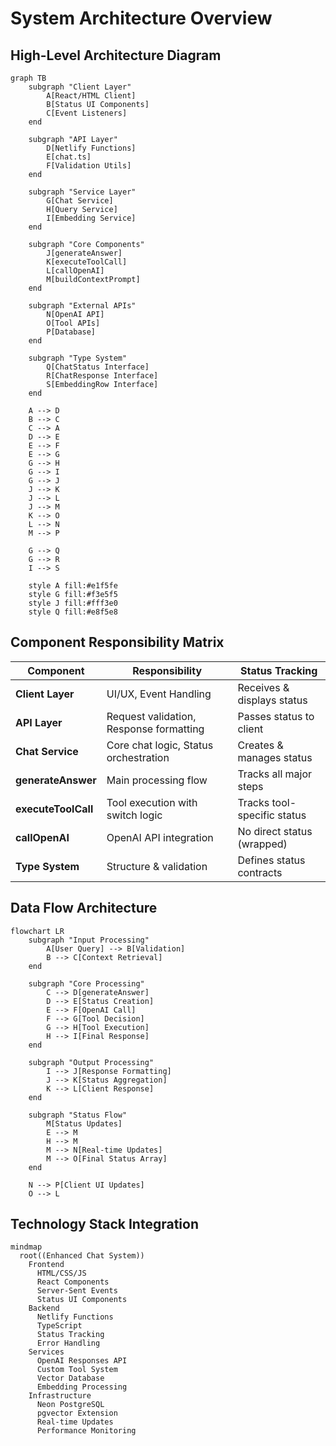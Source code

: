 # System Architecture Overview

## High-Level Architecture Diagram

```mermaid
graph TB
    subgraph "Client Layer"
        A[React/HTML Client]
        B[Status UI Components]
        C[Event Listeners]
    end

    subgraph "API Layer"
        D[Netlify Functions]
        E[chat.ts]
        F[Validation Utils]
    end

    subgraph "Service Layer"
        G[Chat Service]
        H[Query Service]
        I[Embedding Service]
    end

    subgraph "Core Components"
        J[generateAnswer]
        K[executeToolCall]
        L[callOpenAI]
        M[buildContextPrompt]
    end

    subgraph "External APIs"
        N[OpenAI API]
        O[Tool APIs]
        P[Database]
    end

    subgraph "Type System"
        Q[ChatStatus Interface]
        R[ChatResponse Interface]
        S[EmbeddingRow Interface]
    end

    A --> D
    B --> C
    C --> A
    D --> E
    E --> F
    E --> G
    G --> H
    G --> I
    G --> J
    J --> K
    J --> L
    J --> M
    K --> O
    L --> N
    M --> P

    G --> Q
    G --> R
    I --> S

    style A fill:#e1f5fe
    style G fill:#f3e5f5
    style J fill:#fff3e0
    style Q fill:#e8f5e8
```

## Component Responsibility Matrix

| Component           | Responsibility                          | Status Tracking             |
| ------------------- | --------------------------------------- | --------------------------- |
| **Client Layer**    | UI/UX, Event Handling                   | Receives & displays status  |
| **API Layer**       | Request validation, Response formatting | Passes status to client     |
| **Chat Service**    | Core chat logic, Status orchestration   | Creates & manages status    |
| **generateAnswer**  | Main processing flow                    | Tracks all major steps      |
| **executeToolCall** | Tool execution with switch logic        | Tracks tool-specific status |
| **callOpenAI**      | OpenAI API integration                  | No direct status (wrapped)  |
| **Type System**     | Structure & validation                  | Defines status contracts    |

## Data Flow Architecture

```mermaid
flowchart LR
    subgraph "Input Processing"
        A[User Query] --> B[Validation]
        B --> C[Context Retrieval]
    end

    subgraph "Core Processing"
        C --> D[generateAnswer]
        D --> E[Status Creation]
        E --> F[OpenAI Call]
        F --> G[Tool Decision]
        G --> H[Tool Execution]
        H --> I[Final Response]
    end

    subgraph "Output Processing"
        I --> J[Response Formatting]
        J --> K[Status Aggregation]
        K --> L[Client Response]
    end

    subgraph "Status Flow"
        M[Status Updates]
        E --> M
        H --> M
        M --> N[Real-time Updates]
        M --> O[Final Status Array]
    end

    N --> P[Client UI Updates]
    O --> L
```

## Technology Stack Integration

```mermaid
mindmap
  root((Enhanced Chat System))
    Frontend
      HTML/CSS/JS
      React Components
      Server-Sent Events
      Status UI Components
    Backend
      Netlify Functions
      TypeScript
      Status Tracking
      Error Handling
    Services
      OpenAI Responses API
      Custom Tool System
      Vector Database
      Embedding Processing
    Infrastructure
      Neon PostgreSQL
      pgvector Extension
      Real-time Updates
      Performance Monitoring
```

